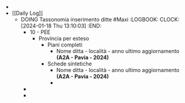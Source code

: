 -
- [[Daily Log]]
	- DOING Tassonomia inserimento ditte #Maxi
	  :LOGBOOK:
	  CLOCK: [2024-01-18 Thu 13:10:03]
	  :END:
		- 10 - PEE
			- Provincia per esteso
				- Piani completi
					- Nome ditta - località - anno ultimo aggiornamento **(A2A - Pavia - 2024)**
				- Schede sintetiche
					- Nome ditta - località - anno ultimo aggiornamento **(A2A - Pavia - 2024)**
					-
		-
		-